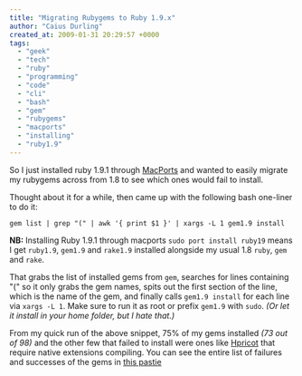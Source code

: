 ```yaml
---
title: "Migrating Rubygems to Ruby 1.9.x"
author: "Caius Durling"
created_at: 2009-01-31 20:29:57 +0000
tags:
  - "geek"
  - "tech"
  - "ruby"
  - "programming"
  - "code"
  - "cli"
  - "bash"
  - "gem"
  - "rubygems"
  - "macports"
  - "installing"
  - "ruby1.9"
---
```


So I just installed ruby 1.9.1 through [MacPorts][] and wanted to easily migrate my rubygems across from 1.8 to see which ones would fail to install.

[MacPorts]: http://macports.org/

Thought about it for a while, then came up with the following bash one-liner to do it:

    gem list | grep "(" | awk '{ print $1 }' | xargs -L 1 gem1.9 install

**NB:** Installing Ruby 1.9.1 through macports `sudo port install ruby19` means I get `ruby1.9`, `gem1.9` and `rake1.9` installed alongside my usual 1.8 `ruby`, `gem` and `rake`.

That grabs the list of installed gems from `gem`, searches for lines containing "(" so it only grabs the gem names, spits out the first section of the line, which is the name of the gem, and finally calls `gem1.9 install` for each line via `xargs -L 1`. Make sure to run it as root or prefix `gem1.9` with `sudo`. *(Or let it install in your home folder, but I hate that.)*

From my quick run of the above snippet, 75% of my gems installed *(73 out of 98)* and the other few that failed to install were ones like [Hpricot][] that require native extensions compiling. You can see the entire list of failures and successes of the gems in [this pastie][gemlist]

[Hpricot]: http://github.com/why/hpricot/tree/master
[gemlist]: http://pastie.textmate.org/pastes/376136
